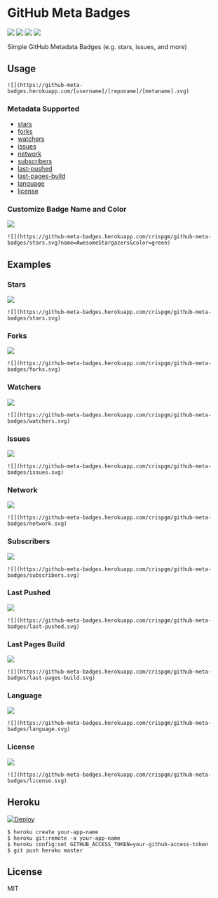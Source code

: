 # GitHub Meta Badges

![](https://travis-ci.org/crispgm/github-meta-badges.svg)
![](https://github-meta-badges.herokuapp.com/crispgm/github-meta-badges/stars.svg)
![](https://github-meta-badges.herokuapp.com/crispgm/github-meta-badges/language.svg?color=red)
![](https://github-meta-badges.herokuapp.com/crispgm/github-meta-badges/license.svg)

Simple GitHub Metadata Badges (e.g. stars, issues, and more)

## Usage

```
![](https://github-meta-badges.herokuapp.com/[username]/[reponame]/[metaname].svg)
```

### Metadata Supported

* [stars](#stars)
* [forks](#forks)
* [watchers](#watchers)
* [issues](#issues)
* [network](#network)
* [subscribers](#subscribers)
* [last-pushed](#last-pushed)
* [last-pages-build](#last-pages-build)
* [language](#language)
* [license](#license)

### Customize Badge Name and Color

![](https://github-meta-badges.herokuapp.com/crispgm/github-meta-badges/stars.svg?name=AwesomeStargazers&color=green)
```
![](https://github-meta-badges.herokuapp.com/crispgm/github-meta-badges/stars.svg?name=AwesomeStargazers&color=green)
```

## Examples

### Stars

![](https://github-meta-badges.herokuapp.com/crispgm/github-meta-badges/stars.svg)
```
![](https://github-meta-badges.herokuapp.com/crispgm/github-meta-badges/stars.svg)
```

### Forks

![](https://github-meta-badges.herokuapp.com/crispgm/github-meta-badges/forks.svg)
```
![](https://github-meta-badges.herokuapp.com/crispgm/github-meta-badges/forks.svg)
```

### Watchers

![](https://github-meta-badges.herokuapp.com/crispgm/github-meta-badges/watchers.svg)
```
![](https://github-meta-badges.herokuapp.com/crispgm/github-meta-badges/watchers.svg)
```

### Issues

![](https://github-meta-badges.herokuapp.com/crispgm/github-meta-badges/issues.svg)
```
![](https://github-meta-badges.herokuapp.com/crispgm/github-meta-badges/issues.svg)
```

### Network

![](https://github-meta-badges.herokuapp.com/crispgm/github-meta-badges/network.svg)
```
![](https://github-meta-badges.herokuapp.com/crispgm/github-meta-badges/network.svg)
```

### Subscribers

![](https://github-meta-badges.herokuapp.com/crispgm/github-meta-badges/subscribers.svg)
```
![](https://github-meta-badges.herokuapp.com/crispgm/github-meta-badges/subscribers.svg)
```

### Last Pushed

![](https://github-meta-badges.herokuapp.com/crispgm/github-meta-badges/last-pushed.svg)
```
![](https://github-meta-badges.herokuapp.com/crispgm/github-meta-badges/last-pushed.svg)
```

### Last Pages Build

![](https://github-meta-badges.herokuapp.com/crispgm/github-meta-badges/last-pages-build.svg)
```
![](https://github-meta-badges.herokuapp.com/crispgm/github-meta-badges/last-pages-build.svg)
```

### Language

![](https://github-meta-badges.herokuapp.com/crispgm/github-meta-badges/language.svg)
```
![](https://github-meta-badges.herokuapp.com/crispgm/github-meta-badges/language.svg)
```

### License

![](https://github-meta-badges.herokuapp.com/crispgm/github-meta-badges/license.svg)
```
![](https://github-meta-badges.herokuapp.com/crispgm/github-meta-badges/license.svg)
```

## Heroku

[![Deploy](https://www.herokucdn.com/deploy/button.svg)](https://heroku.com/deploy?template=https://github.com/crispgm/github-meta-badges)

```
$ heroku create your-app-name
$ heroku git:remote -a your-app-name
$ heroku config:set GITHUB_ACCESS_TOKEN=your-github-access-token
$ git push heroku master
```

## License

MIT
